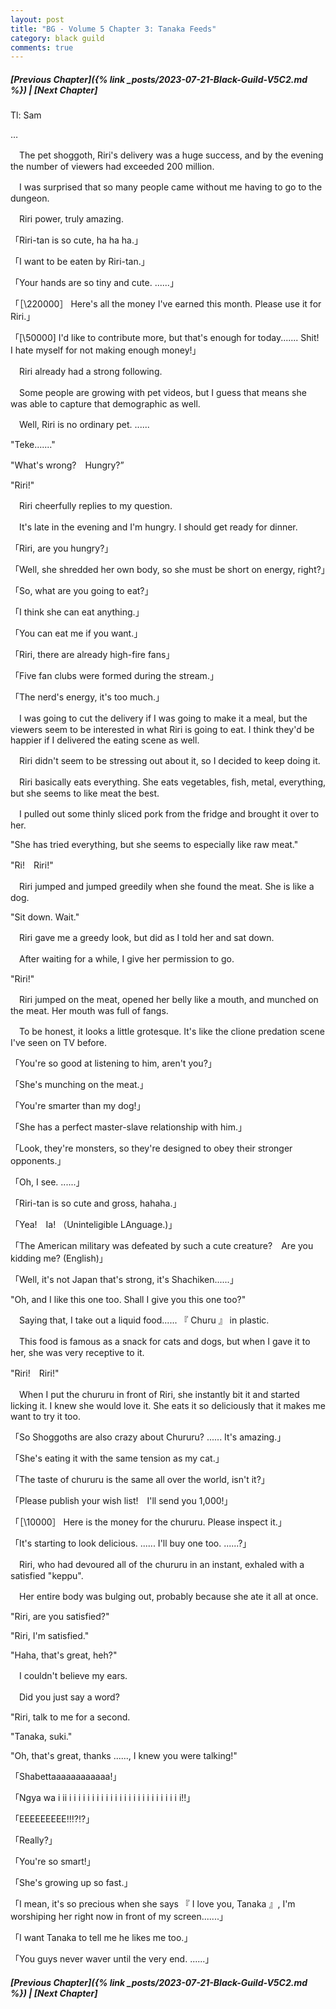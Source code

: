 ```yaml
---
layout: post
title: "BG - Volume 5 Chapter 3: Tanaka Feeds"
category: black guild
comments: true
---
```


##### [Previous Chapter]({% link _posts/2023-07-21-Black-Guild-V5C2.md %}) \| [Next Chapter]


Tl: Sam

…


　The pet shoggoth, Riri's delivery was a huge success, and by the evening the number of viewers had exceeded 200 million.

　I was surprised that so many people came without me having to go to the dungeon.



　Riri power, truly amazing.
<!--more-->



「Riri-tan is so cute, ha ha ha.」

「I want to be eaten by Riri-tan.」

「Your hands are so tiny and cute. ......」

「［\220000］ Here's all the money I've earned this month. Please use it for Riri.」

「[\50000] I'd like to contribute more, but that's enough for today....... Shit!　I hate myself for not making enough money!」



　Riri already had a strong following.

　Some people are growing with pet videos, but I guess that means she was able to capture that demographic as well.



　Well, Riri is no ordinary pet. ......



"Teke......."

"What's wrong?　Hungry?”

"Riri!"



　Riri cheerfully replies to my question.

　It's late in the evening and I'm hungry. I should get ready for dinner.



「Riri, are you hungry?」

「Well, she shredded her own body, so she must be short on energy, right?」

「So, what are you going to eat?」

「I think she can eat anything.」

「You can eat me if you want.」

「Riri, there are already high-fire fans」

「Five fan clubs were formed during the stream.」

「The nerd's energy, it's too much.」



　I was going to cut the delivery if I was going to make it a meal, but the viewers seem to be interested in what Riri is going to eat. I think they'd be happier if I delivered the eating scene as well.

　Riri didn't seem to be stressing out about it, so I decided to keep doing it.



　Riri basically eats everything. She eats vegetables, fish, metal, everything, but she seems to like meat the best.



　I pulled out some thinly sliced pork from the fridge and brought it over to her.



"She has tried everything, but she seems to especially like raw meat."

"Ri!　Riri!"



　Riri jumped and jumped greedily when she found the meat. She is like a dog.



"Sit down. Wait."



　Riri gave me a greedy look, but did as I told her and sat down.

　After waiting for a while, I give her permission to go.



"Riri!"



　Riri jumped on the meat, opened her belly like a mouth, and munched on the meat. Her mouth was full of fangs.

　To be honest, it looks a little grotesque. It's like the clione predation scene I've seen on TV before.



「You're so good at listening to him, aren't you?」

「She's munching on the meat.」

「You're smarter than my dog!」

「She has a perfect master-slave relationship with him.」

「Look, they're monsters, so they're designed to obey their stronger opponents.」

「Oh, I see. ......」

「Riri-tan is so cute and gross, hahaha.」

「Yea!　Ia! （Uninteligible LAnguage.)」

「The American military was defeated by such a cute creature?　Are you kidding me? (English)」

「Well, it's not Japan that's strong, it's Shachiken......」



"Oh, and I like this one too. Shall I give you this one too?"



　Saying that, I take out a liquid food...... 『 Churu 』 in plastic.

　This food is famous as a snack for cats and dogs, but when I gave it to her, she was very receptive to it.



"Riri!　Riri!"



　When I put the chururu in front of Riri, she instantly bit it and started licking it. I knew she would love it. She eats it so deliciously that it makes me want to try it too.



「So Shoggoths are also crazy about Chururu? ...... It's amazing.」

「She's eating it with the same tension as my cat.」

「The taste of chururu is the same all over the world, isn't it?」

「Please publish your wish list!　I'll send you 1,000!」

「［\10000］ Here is the money for the chururu. Please inspect it.」

「It's starting to look delicious. ...... I'll buy one too. ......?」



　Riri, who had devoured all of the chururu in an instant, exhaled with a satisfied "keppu".

　Her entire body was bulging out, probably because she ate it all at once.



"Riri, are you satisfied?"

"Riri, I'm satisfied."

"Haha, that's great, heh?"



　I couldn't believe my ears.

　Did you just say a word?



"Riri, talk to me for a second.

"Tanaka, suki."

"Oh, that's great, thanks ......, I knew you were talking!"



「Shabettaaaaaaaaaaaa!」

「Ngya wa i ii i i i i i i i i i i i i i i i i i i i i i i i i i!!」

「EEEEEEEEE!!!?!?」

「Really?」

「You're so smart!」

「She's growing up so fast.」

「I mean, it's so precious when she says 『 I love you, Tanaka 』, I'm worshiping her right now in front of my screen.......」

「I want Tanaka to tell me he likes me too.」

「You guys never waver until the very end. ......」



##### [Previous Chapter]({% link _posts/2023-07-21-Black-Guild-V5C2.md %}) \| [Next Chapter]
